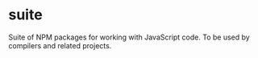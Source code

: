 # suite
Suite of NPM packages for working with JavaScript code. To be used by compilers and related projects.
